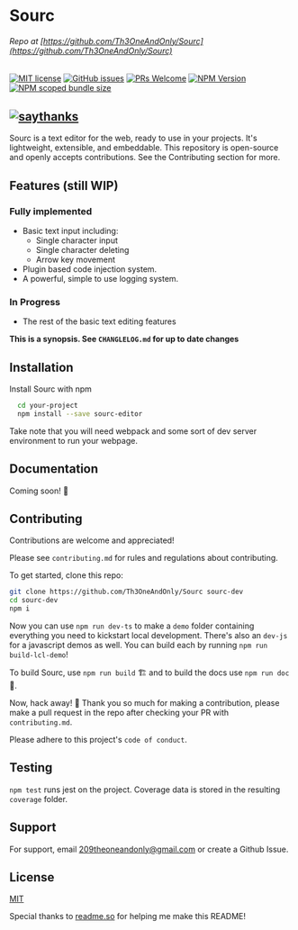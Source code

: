 # Sourc

###### Repo at [https://github.com/Th3OneAndOnly/Sourc](https://github.com/Th3OneAndOnly/Sourc)

[![MIT license](https://img.shields.io/badge/License-MIT-blue.svg)](https://lbesson.mit-license.org/)
[![GitHub issues](https://img.shields.io/github/issues/Th3OneAndOnly/Sourc.svg)](https://GitHub.com/Th3OneAndOnly/Sourc/issues/)
[![PRs Welcome](https://img.shields.io/badge/PRs-welcome-brightgreen.svg?style=flat-square)](http://makeapullrequest.com)
[![NPM Version](https://img.shields.io/npm/v/sourc-editor)](https://www.npmjs.com/package/sourc-editor)
[![NPM scoped bundle size](https://badgen.net/packagephobia/publish/sourc-editor)](https://www.npmjs.com/package/sourc-editor)

## [![saythanks](https://img.shields.io/badge/say-thanks-ff69b4.svg)](https://saythanks.io/to/Th3OneAndOnly)

Sourc is a text editor for the web,
ready to use in your projects.
It's lightweight, extensible, and embeddable.
This repository is open-source and openly accepts
contributions. See the Contributing section for
more.

## Features (still WIP)

### Fully implemented

- Basic text input including:
  - Single character input
  - Single character deleting
  - Arrow key movement
- Plugin based code injection system.
- A powerful, simple to use
  logging system.

### In Progress

- The rest of the basic text editing features

**This is a synopsis.
See `CHANGLELOG.md` for up to date changes**

## Installation

Install Sourc with npm

```bash
  cd your-project
  npm install --save sourc-editor
```

Take note that you will need webpack and some
sort of dev server environment to run your webpage.

## Documentation

Coming soon! 👀

## Contributing

Contributions are welcome and appreciated!

Please see `contributing.md` for rules and regulations
about contributing.

To get started, clone this repo:

```bash
git clone https://github.com/Th3OneAndOnly/Sourc sourc-dev
cd sourc-dev
npm i
```

Now you can use `npm run dev-ts` to make a `demo` folder containing
everything you need to kickstart local development. There's also an
`dev-js` for a javascript demos as well.
You can build each by running `npm run build-lcl-demo`!

To build Sourc, use `npm run build` 🏗️ and to build the docs use `npm run doc` 📖.

Now, hack away! 🔨 Thank you so much for making a
contribution, please make a pull request in the repo
after checking your PR with `contributing.md`.

Please adhere to this project's `code of conduct`.

## Testing

`npm test` runs jest on the project. Coverage data is stored in the resulting `coverage`
folder.

## Support

For support, email 209theoneandonly@gmail.com
or create a Github Issue.

## License

[MIT](https://choosealicense.com/licenses/mit/)

Special thanks to [readme.so](https://readme.so) for helping me make this README!
